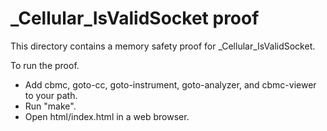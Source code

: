 _Cellular_IsValidSocket proof
==============

This directory contains a memory safety proof for _Cellular_IsValidSocket.

To run the proof.
* Add cbmc, goto-cc, goto-instrument, goto-analyzer, and cbmc-viewer
  to your path.
* Run "make".
* Open html/index.html in a web browser.